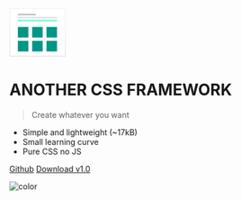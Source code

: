 <img src="_media/undraw_portfolio_essv.svg" alt="logo" class="hp-downsize" width="100"></img>

# ANOTHER CSS FRAMEWORK

> Create whatever you want

- Simple and lightweight (~17kB)
- Small learning curve
- Pure CSS no JS

<a class="hp-text-color-green-4" href="https://github.com/JoseJesusOchoaTorres/another-css">Github</a>
<a class="hp-text-color-green-4" href="https://josejesusochoatorres.github.io/another-css/1.0.0/another.min.css" target="_blank">Download v1.0</a>

![color](#ebebeb)
